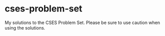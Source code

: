 # cses-problem-set

My solutions to the CSES Problem Set. Please be sure to use caution when using the solutions.
